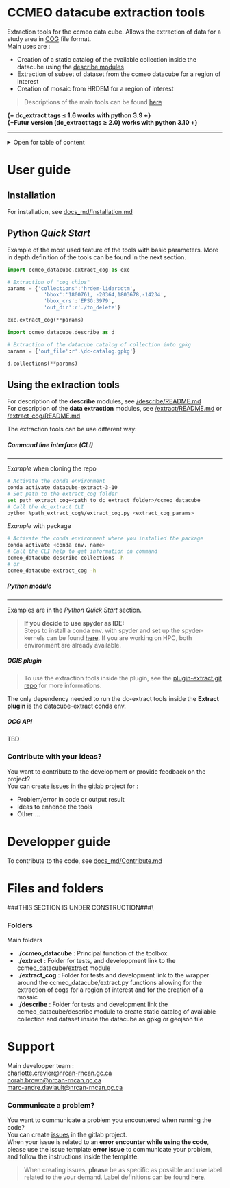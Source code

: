 # CCMEO datacube extraction tools
Extraction tools for the ccmeo data cube. 
Allows the extraction of data for a study area in [COG](https://www.cogeo.org/) file format. \
Main uses are :
- Creation of a static catalog of the available collection inside the datacube using the [describe modules](https://git.geoproc.geogc.ca/datacube/extraction/dc_extract/-/tree/main/describe?ref_type=heads#describe)
- Extraction of subset of dataset from the ccmeo datacube for a region of interest
- Creation of mosaic from HRDEM for a region of interest

>Descriptions of the main tools can be found [here](docs_md/dc_extract_tools.md)  

**{+ dc_extract tags ≤ 1.6 works with python 3.9  +}  
{+Futur version (dc_extract tags ≥ 2.0) works with python 3.10 +}**

---

<!--TODO : add a table of content ...
 # **Table of content** [[_TOC_]] -->

<details><summary>Open for table of content</summary>

[[_TOC_]]
</details>


# User guide
## Installation
For installation, see [docs_md/Installation.md](./docs_md/Installation.md)

## Python _Quick Start_
Example of the most used feature of the tools with basic parameters. More in depth definition of the tools can be found in the next section.   

```python
import ccmeo_datacube.extract_cog as exc

# Extraction of "cog chips"
params = {'collections':'hrdem-lidar:dtm',
            'bbox':'1800761, -20364,1803678,-14234', 
            'bbox_crs':'EPSG:3979',
            'out_dir':r'./to_delete'}

exc.extract_cog(**params)
```
```python
import ccmeo_datacube.describe as d

# Extraction of the datacube catalog of collection into gpkg
params = {'out_file':r'.\dc-catalog.gpkg'}

d.collections(**params)
```

## Using the extraction tools
For description of the **describe** modules, see [/describe/README.md](./describe/README.md)  
For description of the **data extraction** modules, see [/extract/README.md](./extract/README.md) or [/extract_cog/README.md](./extract_cog/README.md)  

The extraction tools can be use different way: 

##### **Command line interface (CLI)**
---
_Example_ when cloning the repo
```bash
# Activate the conda environment
conda activate datacube-extract-3-10
# Set path to the extract_cog folder
set path_extract_cog=<path_to_dc_extract_folder>/ccmeo_datacube
# Call the dc_extract CLI
python %path_extract_cog%/extract_cog.py <extract_cog_params>
```
_Example_ with package
```bash
# Activate the conda environment where you installed the package
conda activate <conda env. name>
# Call the CLI help to get information on command
ccmeo_datacube-describe collections -h
# or
ccmeo_datacube-extract_cog -h
```
##### **Python module**
---
Examples are in the _Python Quick Start_ section.

> **If you decide to use spyder as IDE:**   
> Steps to install a conda env. with spyder and set up the spyder-kernels can be found [here](https://gccode.ssc-spc.gc.ca/datacube/documentation/-/tree/master/Spyder). If you are working on HPC, both environment are already available. 

##### **QGIS plugin**
>To use the extraction tools inside the plugin, see the [plugin-extract git repo](https://git.geoproc.geogc.ca/datacube/extraction/plugin-extract) for more informations.

The only dependency needed to run the dc-extract tools inside the **Extract plugin** is the datacube-extract conda env. 

##### **OCG API**
TBD

### Contribute with your ideas?
You want to contribute to the development or provide feedback on the project? \
You can create [issues](https://git.geoproc.geogc.ca/datacube/extraction/dc_extract/-/issues) in the gitlab project for :
- Problem/error in code or output result
- Ideas to enhence the tools
- Other ...

# Developper guide
To contribute to the code, see [docs_md/Contribute.md](./docs_md/Contribute.md)

# Files and folders
###THIS SECTION IS UNDER CONSTRUCTION###\
### Folders
Main folders
- **./ccmeo_datacube** : Principal function of the toolbox. 
- **./extract** : Folder for tests, and developpment link to the ccmeo_datacube/extract module
- **./extract_cog** : Folder for tests and development link to the wrapper around the ccmeo_datacube/extract.py functions allowing for the extraction of cogs for a region of interest and for the creation of a mosaic
- **./describe** : Folder for tests and development link the ccmeo_datacube/describe module to create static catalog of available collection and dataset inside the datacube as gpkg or geojson file

# Support 
Main developper team :\
charlotte.crevier@nrcan-rncan.gc.ca \
norah.brown@nrcan-rncan.gc.ca\
marc-andre.daviault@nrcan-rncan.gc.ca

### Communicate a problem?
You want to communicate a problem you encountered when running the code? \
You can create [issues](https://git.geoproc.geogc.ca/datacube/extraction/dc_extract/issues) in the gitlab project. \
When your issue is related to an **error encounter while using the code**, please use the issue template **error issue** to communicate your problem, and follow the instructions inside the template.

>When creating issues, **please** be as specific as possible and use label related to the your demand. 
Label definitions can be found [here](https://git.geoproc.geogc.ca/datacube/extraction/dc_extract/-/labels).
